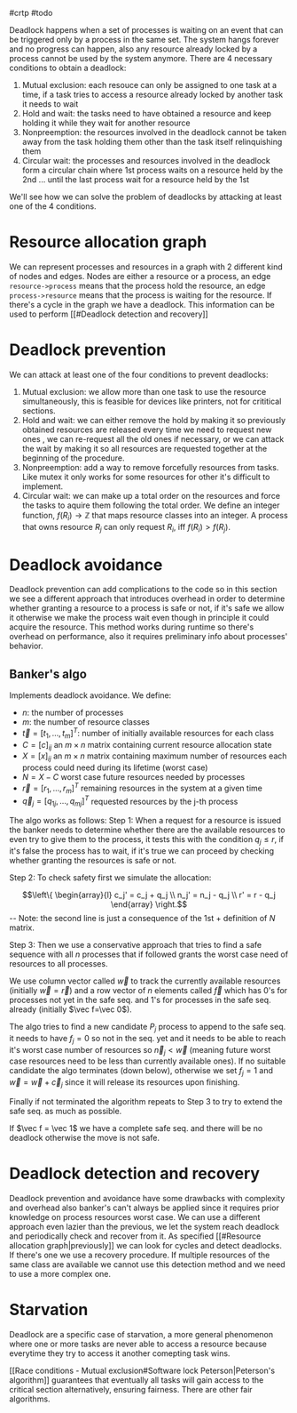 #crtp #todo 

Deadlock happens when a set of processes is waiting on an event that can be triggered only by a process in the same set.
The system hangs forever and no progress can happen, also any resource already locked by a process cannot be used by the system anymore.
There are 4 necessary conditions to obtain a deadlock:
1. Mutual exclusion: each resouce can only be assigned to one task at a time, if a task tries to access a resource already locked by another task it needs to wait  
2. Hold and wait: the tasks need to have obtained a resource and keep holding it while they wait for another resource
3. Nonpreemption: the resources involved in the deadlock cannot be taken away from the task holding them other than the task itself relinquishing them
4. Circular wait: the processes and resources involved in the deadlock form a circular chain where 1st process waits on a resource held by the 2nd ... until the last process wait for a resource held by the 1st

We'll see how we can solve the problem of deadlocks by attacking at least one of the 4 conditions.

# Resource allocation graph
We can represent processes and resources in a graph with 2 different kind of nodes and edges.
Nodes are either a resource or a process, an edge `resource->process` means that the process hold the resource, an edge `process->resource` means that the process is waiting for the resource. If there's a cycle in the graph we have a deadlock. This information can be used to perform [[#Deadlock detection and recovery]] 
# Deadlock prevention
We can attack at least one of the four conditions to prevent deadlocks:
1. Mutual exclusion: we allow more than one task to use the resource simultaneously, this is feasible for devices like printers, not for crititical sections.
2. Hold and wait: we can either remove the hold by making it so previously obtained resources are released every time we need to request new ones , we can re-request all the old ones if necessary, or we can attack the wait by making it so all resources are requested together at the beginning of the procedure.
3. Nonpreemption: add a way to remove forcefully resources from tasks. Like mutex it only works for some resources for other it's difficult to implement.
4. Circular wait: we can make up a total order on the resources and force the tasks to aquire them following the total order. We define an integer function, $f(R_{i})\rightarrow\mathbb Z$  that maps resource classes into an integer. A process that owns resource $R_j$ can only request $R_i$, iff $f(R_i)>f(R_j)$.
# Deadlock avoidance
Deadlock prevention can add complications to the code so in this section we see a different approach that introduces overhead in order to determine whether granting a resource to a process is safe or not, if it's safe we allow it otherwise we make the process wait even though in principle it could acquire the resource.
This method works during runtime so there's overhead on performance, also it requires preliminary info about processes' behavior.
## Banker's algo
Implements deadlock avoidance.
We define:
* $n$: the number of processes
* $m$: the number of resource classes
* $\vec t=[t_1,\dots,t_m]^T$: number of initially available resources for each class
* $C=[c]_{ij}$ an $m\times n$ matrix containing current resource allocation state
* $X=[x]_{ij}$ an $m\times n$ matrix containing maximum number of resources each process could need during its lifetime (worst case)
* $N=X-C$ worst case future resources needed by processes
* $\vec r=[r_1,\dots,r_m]^T$ remaining resources in the system at a given time
* $\vec q_j=[q_{1j},\dots,q_{mj}]^T$ requested resources by the j-th process

The algo works as follows:
Step 1: When a request for a resource is issued the banker needs to determine whether there are the available resources to even try to give them to the process, it tests this with the condition $q_{j}\le r$, if it's false the process has to wait, if it's true we can proceed by checking whether granting the resources is safe or not.

Step 2: To check safety first we simulate the allocation:

$$\left\{
\begin{array}{l}
c_j' = c_j + q_j \\
n_j' = n_j - q_j \\
r' = r - q_j
\end{array}
\right.$$
-- Note: the second line is just a consequence of the 1st + definition of $N$ matrix.

Step 3: Then we use a conservative approach that tries to find a safe sequence with all $n$ processes that if followed grants the worst case need of resources to all processes.

We use column vector called $\vec w$ to track the currently available resources (initially $\vec w=\vec r$) and a row vector of $n$ elements called $\vec f$ which has 0's for processes not yet in the safe seq. and 1's for processes in the safe seq. already (initially $\vec f=\vec 0$).

The algo tries to find a new candidate $P_j$ process to append to the safe seq. it needs to have $f_j=0$ so not in the seq. yet and it needs to be able to reach it's worst case number of resources so $\vec n_{j}<\vec w$ (meaning future worst case resources need to be less than currently available ones). If no suitable candidate the algo terminates (down below), otherwise we set $f_j=1$ and $\vec w = \vec w + \vec c_j$ since it will release its resources upon finishing.

Finally if not terminated the algorithm repeats to Step 3 to try to extend the safe seq. as much as possible.

If $\vec f = \vec 1$ we have a complete safe seq. and there will be no deadlock otherwise the move is not safe.

# Deadlock detection and recovery

Deadlock prevention and avoidance have some drawbacks with complexity and overhead also banker's can't always be applied since it requires prior knowledge on process resources worst case.
We can use a different approach even lazier than the previous, we let the system reach deadlock and periodically check and recover from it.
As specified [[#Resource allocation graph|previously]] we can look for cycles and detect deadlocks.
If there's one we use a recovery procedure.
If multiple resources of the same class are available we cannot use this detection method and we need to use a more complex one.
# Starvation
Deadlock are a specific case of starvation, a more general phenomenon where one or more tasks are never able to access a resource because everytime they try to access it another comepting task wins.

[[Race conditions - Mutual exclusion#Software lock Peterson|Peterson's algorithm]] guarantees that eventually all tasks will gain access to the critical section alternatively, ensuring fairness. There are other fair algorithms.